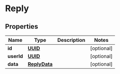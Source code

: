 
# Reply

## Properties
Name | Type | Description | Notes
------------ | ------------- | ------------- | -------------
**id** | [**UUID**](UUID.md) |  |  [optional]
**userId** | [**UUID**](UUID.md) |  |  [optional]
**data** | [**ReplyData**](ReplyData.md) |  |  [optional]



